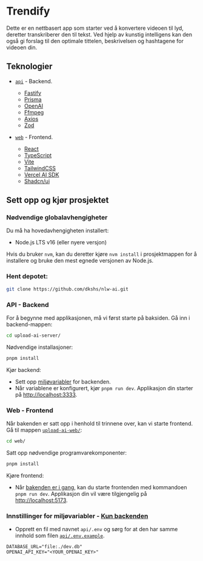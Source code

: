 # Trendify

Dette er en nettbasert app som starter ved å konvertere videoen til lyd, deretter transkriberer den til tekst. Ved hjelp av kunstig intelligens kan den også gi forslag til den optimale tittelen, beskrivelsen og hashtagene for videoen din.

## Teknologier

- [`api`](/api/) - Backend.
  - [Fastify](https://fastify.dev/)
  - [Prisma](https://www.prisma.io/)
  - [OpenAI](https://openai.com/)
  - [Ffmpeg](https://ffmpeg.org)
  - [Axios](https://axios-http.com/)
  - [Zod](https://zod.dev/)
 
- [`web`](/web/) - Frontend.

  - [React](https://react.dev/)
  - [TypeScript](https://www.typescriptlang.org/)
  - [Vite](https://vitejs.dev/)
  - [TailwindCSS](https://tailwindcss.com/)
  - [Vercel AI SDK](https://github.com/vercel/ai/)
  - [Shadcn/ui](https://ui.shadcn.com)

## Sett opp og kjør prosjektet

### Nødvendige globalavhengigheter

Du må ha hovedavhengigheten installert:
- Node.js LTS v16 (eller nyere versjon)

Hvis du bruker `nvm`, kan du deretter kjøre `nvm install` i prosjektmappen for å installere og bruke den mest egnede versjonen av Node.js.

### Hent depotet:

```bash
git clone https://github.com/dkshs/nlw-ai.git
```

### API - Backend

For å begynne med applikasjonen, må vi først starte på baksiden. Gå inn i backend-mappen:

```bash
cd upload-ai-server/
```

Nødvendige installasjoner:

```bash
pnpm install
```

Kjør backend:

- Sett opp [miljøvariabler](#environment-variables---only-backend) for backenden.
- Når variablene er konfigurert, kjør `pnpm run dev`. Applikasjon din starter på <http://localhost:3333>.

### Web - Frontend

Når bakenden er satt opp i henhold til trinnene over, kan vi starte frontend. Gå til mappen [`upload-ai-web/`](/upload-ai-web/):

```bash
cd web/
```

Satt opp nødvendige programvarekomponenter:

```bash
pnpm install
```

Kjøre frontend:

- Når [bakenden er i gang](#api---backend), kan du starte frontenden med kommandoen `pnpm run dev`. Applikasjon din vil være tilgjengelig på <http://localhost:5173>.

### Innstillinger for miljøvariabler - [Kun backenden](#api---backend)

- Opprett en fil med navnet `api/.env` og sørg for at den har samme innhold som filen  [`api/.env.example`](./api/.env.example).

```env
DATABASE_URL="file:./dev.db"
OPENAI_API_KEY="<YOUR_OPENAI_KEY>"
```
